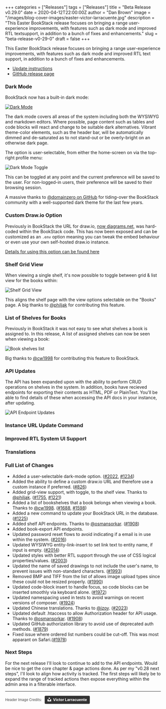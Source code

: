 +++
categories = ["Releases"]
tags = ["Releases"]
title = "Beta Release v0.29.0"
date = 2020-04-12T22:00:00Z
author = "Dan Brown"
image = "/images/blog-cover-images/easter-victor-larracuente.jpg"
description = "This Easter BookStack release focuses on bringing a range user-experience improvements, with features such as dark mode and improved RTL textsupport, in addition to a bunch of fixes and enhancements."
slug = "beta-release-v0-29-0"
draft = false
+++

This Easter BookStack release focuses on bringing a range user-experience improvements, with 
features such as dark mode and improved RTL text support, in addition to a bunch
of fixes and enhancements. 

* [Update instructions](https://www.bookstackapp.com/docs/admin/updates)
* [GitHub release page](https://github.com/BookStackApp/BookStack/releases/tag/v0.29.0)


### Dark Mode

BookStack now has a built-in dark mode:

[![Dark Mode](/images/2020/04/bookstack-dark-mode.png)](/images/2020/04/bookstack-dark-mode.png)

The dark mode covers all areas of the system including both the WYSIWYG and markdown editors. 
Where possible, page content such as tables and code blocks will react and change to be suitable dark alternatives.
Vibrant theme-color elements, such as the header bar, will be automatically dimmed and de-saturated 
as to not stand-out or be overly-bright on an otherwise dark page.

The option is user-selectable, from either the home-screen on via the top-right profile menu:


![Dark Mode Toggle](/images/2020/04/bookstack-dark-mode-toggle.png)

This can be toggled at any point and the current preference will be saved to the user.
For non-logged-in users, their preference will be saved to their browsing session.

A massive thanks to [@domainzero on GitHub](https://github.com/domainzero) for tiding-over the BookStack
community with a well-supported dark theme for the last few years.


### Custom Draw.io Option

Previously in BookStack the URL for draw.io, [now diagrams.net](https://www.diagrams.net/blog/move-diagrams-net), 
was hard-coded within the BookStack code. This has now been exposed and can be customized as an `.env` option
meaning you can tweak the embed behaviour or even use your own self-hosted draw.io instance.

[Details for using this option can be found here](/docs/admin/other-config/#custom-drawio-url)

### Shelf Grid View

When viewing a single shelf, it's now possible to toggle between grid & list view
for the books within:

![Shelf Grid View](/images/2020/04/bookstack-shelf-grid.png)

This aligns the shelf page with the view options selectable on the "Books" page.
A big thanks to [@philjak](https://github.com/BookStackApp/BookStack/pull/1755) for contributing 
this feature.

### List of Shelves for Books

Previously in BookStack it was not easy to see what shelves a book is assigned to. 
In this release, A list of assigned shelves can now be seen when viewing a book:

![Book shelves list](/images/2020/04/bookstack-book-shelves-list.png)

Big thanks to [@cw1998](https://github.com/BookStackApp/BookStack/pull/1688) for contributing
this feature to BookStack.


### API Updates

The API has been expanded upon with the ability to perform CRUD operations on shelves in the system.
In addition, books have recieved endpoints for exporting their contents as HTML, PDF or PlainText.
You'll be able to find details of these when accessing the API docs in your instance, after updating.

![API Endpoint Updates](/images/2020/04/bookstack-api-endpoints.png)

### Instance URL Update Command


### Improved RTL System UI Support



### Translations



### Full List of Changes

* Added a user-selectable dark-mode option. ([#2022](https://github.com/BookStackApp/BookStack/pull/2022), [#1234](https://github.com/BookStackApp/BookStack/issues/1234))
* Added the ability to define a custom draw.io URL and therefore use a custom instance if preferred. ([#826](https://github.com/BookStackApp/BookStack/issues/826))
* Added grid-view support, with toggle, to the shelf view. Thanks to [@philjak](https://github.com/BookStackApp/BookStack/pull/1755). ([#1755](https://github.com/BookStackApp/BookStack/pull/1755), [#1221](https://github.com/BookStackApp/BookStack/issues/1221))
* Added a list of bookshelves that a book belongs when viewing a book. Thanks to [@cw1998](https://github.com/BookStackApp/BookStack/pull/1688). ([#1688](https://github.com/BookStackApp/BookStack/pull/1688), [#1598](https://github.com/BookStackApp/BookStack/issues/1598))
* Added a new command to update your BookStack URL in the database. ([#1225](https://github.com/BookStackApp/BookStack/issues/1225))
* Added shelf API endpoints. Thanks to [@osmansorkar](https://github.com/BookStackApp/BookStack/pull/1908). ([#1908](https://github.com/BookStackApp/BookStack/pull/1908))
* Added book-export API endpoints.
* Updated password reset flows to avoid indicating if a email is in use within the system. ([#2016](https://github.com/BookStackApp/BookStack/issues/2016))
* Updated WYSIWYG entity-link-insert to set link text to entity name, if input is empty. ([#2014](https://github.com/BookStackApp/BookStack/issues/2014))
* Updated styles with better RTL support through the use of CSS logical properties/values. ([#2003](https://github.com/BookStackApp/BookStack/pull/2003))
* Updated the name of saved drawings to not include the user's name, to prevent issues with non-standard characters. ([#1993](https://github.com/BookStackApp/BookStack/issues/1993))
* Removed BMP and TIFF from the list of allows image upload types since these could not be resized properly. ([#1990](https://github.com/BookStackApp/BookStack/issues/1990))
* Updated code-block insert to handle focus, so code blocks can be inserted smoothly via keyboard alone. ([#1972](https://github.com/BookStackApp/BookStack/issues/1972))
* Updated namespacing used in tests to avoid warnings on recent versions of composer. ([#1924](https://github.com/BookStackApp/BookStack/issues/1924))
* Updated Chinese translations. Thanks to [@jzoy](https://github.com/BookStackApp/BookStack/pull/2023). ([#2023](https://github.com/BookStackApp/BookStack/pull/2023))
* Updated default .htaccess to allow Authorization header for API usage. Thanks to [@osmansorkar](https://github.com/BookStackApp/BookStack/pull/1908). ([#1908](https://github.com/BookStackApp/BookStack/pull/1908))
* Updated GitHub authorization library to avoid use of deprecated auth methods. ([#1879](https://github.com/BookStackApp/BookStack/issues/1879))
* Fixed issue where ordered list numbers could be cut-off. This was most apparant on Safari.([#1978](https://github.com/BookStackApp/BookStack/issues/1978))


### Next Steps

For the next release I'll look to continue to add to the API endpoints. Would be nice to get the core chapter & page actions done.
As per my "v0.28 next steps", I'll look to align how activity is tracked. The first steps will likely be to expand the range of
tracked actions then expose everything within the admin area in a filterable interface.

----

<span style="font-size: 0.8em;opacity:0.8;">Header Image Credits: &nbsp; <a style="background-color:black;color:white;text-decoration:none;padding:4px 6px;font-family:-apple-system, BlinkMacSystemFont, &quot;San Francisco&quot;, &quot;Helvetica Neue&quot;, Helvetica, Ubuntu, Roboto, Noto, &quot;Segoe UI&quot;, Arial, sans-serif;font-size:12px;font-weight:bold;line-height:1.2;display:inline-block;border-radius:3px" href="https://unsplash.com/@victorbrd?utm_medium=referral&amp;utm_campaign=photographer-credit&amp;utm_content=creditBadge" target="_blank" rel="noopener noreferrer" title="Download free do whatever you want high-resolution photos from Victor Larracuente"><span style="display:inline-block;padding:2px 3px"><svg xmlns="http://www.w3.org/2000/svg" style="height:12px;width:auto;position:relative;vertical-align:middle;top:-2px;fill:white" viewBox="0 0 32 32"><title>unsplash-logo</title><path d="M10 9V0h12v9H10zm12 5h10v18H0V14h10v9h12v-9z"></path></svg></span><span style="display:inline-block;padding:2px 3px">Victor Larracuente</span></a></span>
